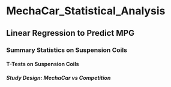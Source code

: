 # MechaCar_Statistical_Analysis

## Linear Regression to Predict MPG



### Summary Statistics on Suspension Coils



#### T-Tests on Suspension Coils




##### Study Design: MechaCar vs Competition
